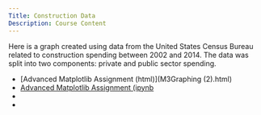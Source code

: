 ```yaml
---
Title: Construction Data
Description: Course Content
---
```


Here is a graph created using data from the United States Census Bureau related to construction spending between 2002 and 2014. The data was split into two components: private and public sector spending.
- [Advanced Matplotlib Assignment (html)](M3Graphing (2).html)
- [Advanced Matplotlib Assignment (ipynb](M3Graphing.ipynb)
- 
-
